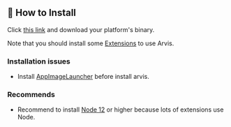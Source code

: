 ## 🌈 How to Install

Click [this link](https://github.com/jopemachine/arvis/releases) and download your platform's binary.

Note that you should install some [Extensions](#take-a-look-at-useful-workflows-plugins) to use Arvis.

### Installation issues

* Install [AppImageLauncher](https://github.com/TheAssassin/AppImageLauncher) before install arvis.

### Recommends

* Recommend to install [Node 12](https://nodejs.org/ko/download/) or higher because lots of extensions use Node.